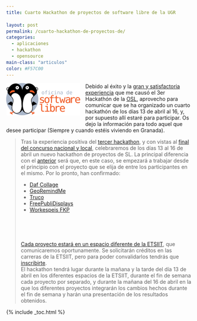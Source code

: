 ```yaml
---
title: Cuarto Hackathon de proyectos de software libre de la UGR

layout: post
permalink: /cuarto-hackathon-de-proyectos-de/
categories:
  - aplicaciones
  - hackathon
  - opensource
main-class: "articulos"
color: #F57C00
---
```

<div class="separator" style="clear: both; text-align: center;">
  <a style="clear: left; float: left; margin-right: 1em; margin-bottom: 1em;" href="/assets/img/2012/04/oslugr1.png"><img src="/assets/img/2012/04/oslugr1.png" alt=""  border="0" /></a>
</div>

Debido al éxito y la [gran y satisfactoria experiencia][1] que me causó el 3er Hackathón de la <a href="http://osl.ugr.es/" target="_blank">OSL</a>, aprovecho para comunicar que se ha organizado un cuarto hackathón de los días 13 de abril al 16, y, por supuesto allí estaré para participar. Os dejo la información para todo aquel que desee participar (Siempre y cuando estéis viviendo en Granada).


<!--ad-->

> Tras la experiencia positiva del [tercer hackathon][2], y con vistas al [final del concurso nacional y local][3], celebraremos de los días 13 al 16 de abril un nuevo hackathon de proyectos de SL. La principal diferencia con el [anterior][4] será que, en este caso, se empezará a trabajar desde el principio con el proyecto que se elija de entre los participantes en el mismo. Por lo pronto, han confirmado:
>
>
>
>   * [Daf Collage][5]
>   * [GeoRemindMe][6]
>   * [Truco][7]
>   * [FreePubliDisplays][8]
>   * [Workespeis FKP][9]
>
> [  
> ][9]
>
> [  
> ][9]
>
> [Cada proyecto estará en un espacio diferente de la ][9][ETSIIT][10], que comunicaremos oportunamente. Se solicitarán créditos en las carreras de la ETSIIT, pero para poder convalidarlos tendrás que [inscribirte][11].  
> El hackathon tendrá lugar durante la mañana y la tarde del día 13 de abril en los diferentes espacios de la ETSIIT, durante el fin de semana cada proyecto por separado, y durante la mañana del 16 de abril en la que los diferentes proyectos integrarán los cambios hechos durante el fin de semana y harán una presentación de los resultados obtenidos.



 [1]: /mi-experiencia-en-el-3-hackathon-de-la
 [2]: http://osl.ugr.es/2012/03/06/3o-hackathon-lecciones-aprendidas/
 [3]: http://www.concursosoftwarelibre.org/1112/fase-final
 [4]: http://osl.ugr.es/concurso-universitario-de-software-libre-granadino/3o-hackathon-de-proyectos-de-software-libre-de-la-ugr/
 [5]: http://dafcollage.wordpress.com
 [6]: http://georemindme.com
 [7]: http://trucocusl.wordpress.com
 [8]: http://www.rubencaceres.com/en
 [9]: http://fkp.workespeis-projects.com/blog/
 [10]: http://etsiit.ugr.es
 [11]: https://docs.google.com/spreadsheet/viewform?formkey=dDNkVXBJV0ZZNG5uOEpZYl84eHlUUlE6MA#gid=0

{% include _toc.html %}
